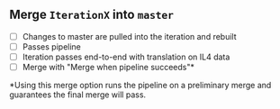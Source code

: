 ## Merge `IterationX` into `master`

* [ ] Changes to master are pulled into the iteration and rebuilt
* [ ] Passes pipeline
* [ ] Iteration passes end-to-end with translation on IL4 data
* [ ] Merge with "Merge when pipeline succeeds"*

*Using this merge option runs the pipeline on a preliminary merge and guarantees the final merge will pass.
